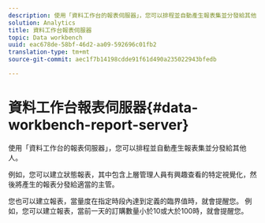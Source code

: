 ```yaml
---
description: 使用「資料工作台的報表伺服器」，您可以排程並自動產生報表集並分發給其他人。
solution: Analytics
title: 資料工作台報表伺服器
topic: Data workbench
uuid: eac678de-58bf-46d2-aa09-592696c01fb2
translation-type: tm+mt
source-git-commit: aec1f7b14198cdde91f61d490a235022943bfedb

---
```



# 資料工作台報表伺服器{#data-workbench-report-server}

使用「資料工作台的報表伺服器」，您可以排程並自動產生報表集並分發給其他人。

例如，您可以建立狀態報表，其中包含上層管理人員有興趣查看的特定視覺化，然後將產生的報表分發給適當的主管。

您也可以建立報表，當量度在指定時段內達到定義的臨界值時，就會提醒您。 例如，您可以建立報表，當前一天的訂購數量小於10或大於100時，就會提醒您。
